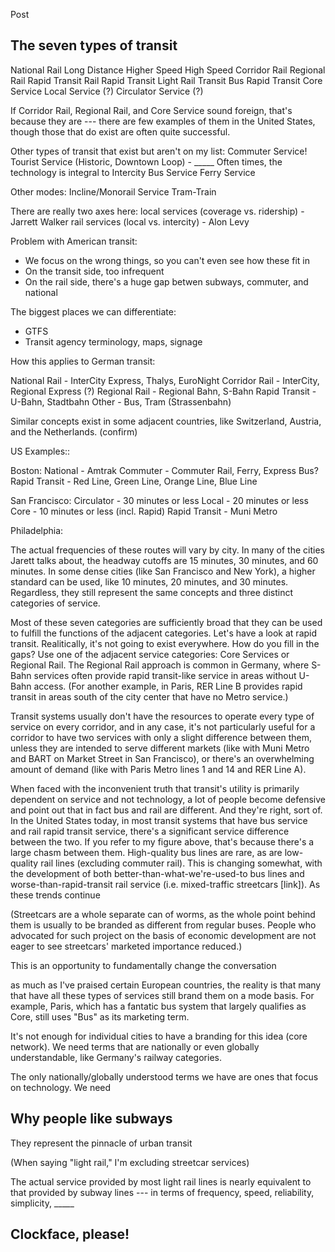 Post



The seven types of transit
------



National Rail
	Long Distance
	Higher Speed
	High Speed
Corridor Rail
Regional Rail
Rapid Transit
	Rail Rapid Transit
	Light Rail Transit
	Bus Rapid Transit
Core Service
Local Service (?)
Circulator Service (?)





If Corridor Rail, Regional Rail, and Core Service sound foreign, that's because they are --- there are few examples of them in the United States, though those that do exist are often quite successful.


Other types of transit that exist but aren't on my list:
Commuter Service!
Tourist Service (Historic, Downtown Loop)  - _____ Often times, the technology is integral to 
Intercity Bus Service
Ferry Service

Other modes:
Incline/Monorail Service
Tram-Train


There are really two axes here:
local services (coverage vs. ridership) - Jarrett Walker
rail services (local vs. intercity) - Alon Levy


Problem with American transit:
- We focus on the wrong things, so you can't even see how these fit in
- On the transit side, too infrequent
- On the rail side, there's a huge gap betwen subways, commuter, and national


The biggest places we can differentiate:
- GTFS
- Transit agency terminology, maps, signage


How this applies to German transit:

National Rail - InterCity Express, Thalys, EuroNight
Corridor Rail - InterCity, Regional Express (?)
Regional Rail - Regional Bahn, S-Bahn
Rapid Transit - U-Bahn, Stadtbahn
Other - Bus, Tram (Strassenbahn)

Similar concepts exist in some adjacent countries, like Switzerland, Austria, and the Netherlands. (confirm)

US Examples::

Boston:
National - Amtrak
Commuter - Commuter Rail, Ferry, Express Bus?
Rapid Transit - Red Line, Green Line, Orange Line, Blue Line


San Francisco:
Circulator - 30 minutes or less
Local - 20 minutes or less
Core - 10 minutes or less (incl. Rapid)
Rapid Transit - Muni Metro



Philadelphia:



The actual frequencies of these routes will vary by city. In many of the cities Jarett talks about, the headway cutoffs are 15 minutes, 30 minutes, and 60 minutes. In some dense cities (like San Francisco and New York), a higher standard can be used, like 10 minutes, 20 minutes, and 30 minutes. Regardless, they still represent the same concepts and three distinct categories of service.





Most of these seven categories are sufficiently broad that they can be used to fulfill the functions of the adjacent categories. Let's have a look at rapid transit. Realitically, it's not going to exist everywhere. How do you fill in the gaps? Use one of the adjacent service categories: Core Services or Regional Rail. The Regional Rail approach is common in Germany, where S-Bahn services often provide rapid transit-like service in areas without U-Bahn access. (For another example, in Paris, RER Line B provides rapid transit in areas south of the city center that have no Metro service.)


Transit systems usually don't have the resources to operate every type of service on every corridor, and in any case, it's not particularly useful for a corridor to have two services with only a slight difference between them, unless they are intended to serve different markets (like with Muni Metro and BART on Market Street in San Francisco), or there's an overwhelming amount of demand (like with Paris Metro lines 1 and 14 and RER Line A).







When faced with the inconvenient truth that transit's utility is primarily dependent on service and not technology, a lot of people become defensive and point out that in fact bus and rail are different. And they're right, sort of. In the United States today, in most transit systems that have bus service and rail rapid transit service, there's a significant service difference between the two. If you refer to my figure above, that's because there's a large chasm between them. High-quality bus lines are rare, as are low-quality rail lines (excluding commuter rail). This is changing somewhat, with the development of both better-than-what-we're-used-to bus lines and worse-than-rapid-transit rail service (i.e. mixed-traffic streetcars [link]). As these trends continue

(Streetcars are a whole separate can of worms, as the whole point behind them is usually to be branded as different from regular buses. People who advocated for such project on the basis of economic development are not eager to see streetcars' marketed importance reduced.)


This is an opportunity to fundamentally change the conversation 

as much as I've praised certain European countries, the reality is that many that have all these types of services still brand them on a mode basis. For example, Paris, which has a fantatic bus system that largely qualifies as Core, still uses "Bus" as its marketing term.




It's not enough for individual cities to have a branding for this idea (core network). We need terms that are nationally or even globally understandable, like Germany's railway categories.

The only nationally/globally understood terms we have are ones that focus on technology. We need 




Why people like subways
-------


They represent the pinnacle of urban transit


(When saying "light rail," I'm excluding streetcar services)

The actual service provided by most light rail lines is nearly equivalent to that provided by subway lines --- in terms of frequency, speed, reliability, simplicity, _____






Clockface, please!
----

